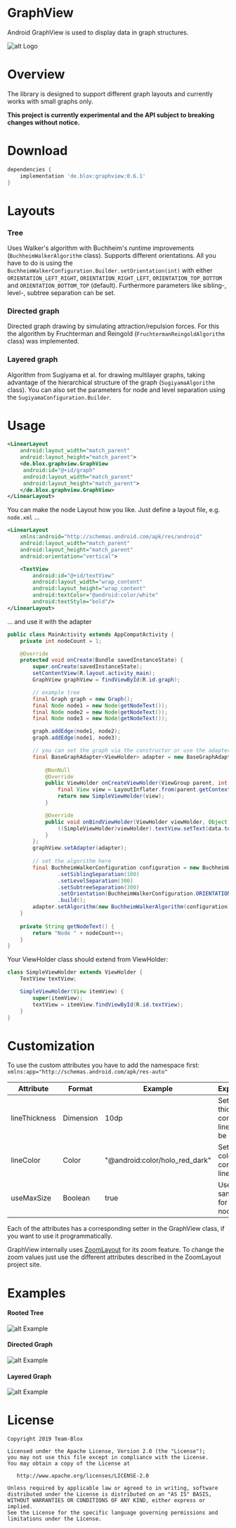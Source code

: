 GraphView
===========

Android GraphView is used to display data in graph structures.

![alt Logo](image/GraphView_logo.png "Graph Logo")

Overview
========
The library is designed to support different graph layouts and currently works with small graphs only.

**This project is currently experimental and the API subject to breaking changes without notice.**


Download
========

```groovy
dependencies {
    implementation 'de.blox:graphview:0.6.1'
}
```
Layouts
======
### Tree
Uses Walker's algorithm with Buchheim's runtime improvements (`BuchheimWalkerAlgorithm` class). Supports different orientations. All you have to do is using the `BuchheimWalkerConfiguration.Builder.setOrientation(int)` with either `ORIENTATION_LEFT_RIGHT`, `ORIENTATION_RIGHT_LEFT`, `ORIENTATION_TOP_BOTTOM` and
`ORIENTATION_BOTTOM_TOP` (default). Furthermore parameters like sibling-, level-, subtree separation can be set.
### Directed graph
Directed graph drawing by simulating attraction/repulsion forces. For this the algorithm by Fruchterman and Reingold (`FruchtermanReingoldAlgorithm` class) was implemented.
### Layered graph
Algorithm from Sugiyama et al. for drawing multilayer graphs, taking advantage of the hierarchical structure of the graph (`SugiyamaAlgorithm` class). You can also set the parameters for node and level separation using the `SugiyamaConfiguration.Builder`.

Usage
======

```xml
<LinearLayout
    android:layout_width="match_parent"
    android:layout_height="match_parent">
    <de.blox.graphview.GraphView
     android:id="@+id/graph"
     android:layout_width="match_parent"
     android:layout_height="match_parent">
    </de.blox.graphview.GraphView>
</LinearLayout>
```
You can make the node Layout how you like. Just define a layout file, e.g. ```node.xml``` ...
```xml
<LinearLayout
    xmlns:android="http://schemas.android.com/apk/res/android"
    android:layout_width="match_parent"
    android:layout_height="match_parent"
    android:orientation="vertical">

    <TextView
        android:id="@+id/textView"
        android:layout_width="wrap_content"
        android:layout_height="wrap_content"
        android:textColor="@android:color/white"
        android:textStyle="bold"/>
</LinearLayout>
```

... and use it with the adapter

```java
public class MainActivity extends AppCompatActivity {
    private int nodeCount = 1;

    @Override
    protected void onCreate(Bundle savedInstanceState) {
        super.onCreate(savedInstanceState);
        setContentView(R.layout.activity_main);
        GraphView graphView = findViewById(R.id.graph);

        // example tree
        final Graph graph = new Graph();
        final Node node1 = new Node(getNodeText());
        final Node node2 = new Node(getNodeText());
        final Node node3 = new Node(getNodeText());

        graph.addEdge(node1, node2);
        graph.addEdge(node1, node3);

        // you can set the graph via the constructor or use the adapter.setGraph(Graph) method
        final BaseGraphAdapter<ViewHolder> adapter = new BaseGraphAdapter<ViewHolder>(graph) {
        
            @NonNull
            @Override
            public ViewHolder onCreateViewHolder(ViewGroup parent, int viewType) {
                final View view = LayoutInflater.from(parent.getContext()).inflate(R.layout.node, parent, false);
                return new SimpleViewHolder(view);
            }

            @Override
            public void onBindViewHolder(ViewHolder viewHolder, Object data, int position) {
                ((SimpleViewHolder)viewHolder).textView.setText(data.toString());
            }
        };
        graphView.setAdapter(adapter);
        
        // set the algorithm here
        final BuchheimWalkerConfiguration configuration = new BuchheimWalkerConfiguration.Builder()
                .setSiblingSeparation(100)
                .setLevelSeparation(300)
                .setSubtreeSeparation(300)
                .setOrientation(BuchheimWalkerConfiguration.ORIENTATION_TOP_BOTTOM)
                .build();
        adapter.setAlgorithm(new BuchheimWalkerAlgorithm(configuration));
    }
    
    private String getNodeText() {
        return "Node " + nodeCount++;
    }
}
```

Your ViewHolder class should extend from ViewHolder:
```java
class SimpleViewHolder extends ViewHolder {
    TextView textView;

    SimpleViewHolder(View itemView) {
        super(itemView);
        textView = itemView.findViewById(R.id.textView);
    }
}
```

Customization
=============

To use the custom attributes you have to add the namespace first: ```
    xmlns:app="http://schemas.android.com/apk/res-auto"```

| Attribute        | Format    | Example                        | Explanation|
|------------------|-----------|--------------------------------|------------|
| lineThickness   | Dimension | 10dp                           | Set how thick the connection lines should be
| lineColor       | Color     | "@android:color/holo_red_dark" | Set the color of the connection lines
| useMaxSize      | Boolean   | true                           | Use the same size for each node

Each of the attributes has a corresponding setter in the GraphView class, if you want to use it programmatically.

GraphView internally uses [ZoomLayout](https://github.com/natario1/ZoomLayout)  for its zoom feature. To change the zoom values just use the different attributes described in the ZoomLayout project site.

Examples
========
#### Rooted Tree
![alt Example](image/Tree.png "Tree Example")

#### Directed Graph
![alt Example](image/Graph.png "Graph Example")

#### Layered Graph
![alt Example](image/LayeredGraph.png "Layered Graph Example")

License
=======

    Copyright 2019 Team-Blox

    Licensed under the Apache License, Version 2.0 (the "License");
    you may not use this file except in compliance with the License.
    You may obtain a copy of the License at

       http://www.apache.org/licenses/LICENSE-2.0

    Unless required by applicable law or agreed to in writing, software
    distributed under the License is distributed on an "AS IS" BASIS,
    WITHOUT WARRANTIES OR CONDITIONS OF ANY KIND, either express or implied.
    See the License for the specific language governing permissions and
    limitations under the License.